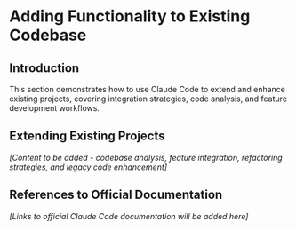 # Adding Functionality to Existing Codebase

## Introduction
This section demonstrates how to use Claude Code to extend and enhance existing projects, covering integration strategies, code analysis, and feature development workflows.

## Extending Existing Projects
*[Content to be added - codebase analysis, feature integration, refactoring strategies, and legacy code enhancement]*

## References to Official Documentation
*[Links to official Claude Code documentation will be added here]*